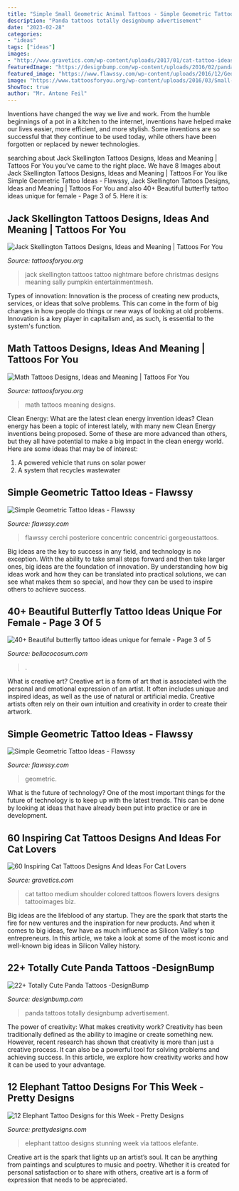 ```yaml
---
title: "Simple Small Geometric Animal Tattoos - Simple Geometric Tattoo Ideas"
description: "Panda tattoos totally designbump advertisement"
date: "2023-02-28"
categories:
- "ideas"
tags: ["ideas"]
images:
- "http://www.gravetics.com/wp-content/uploads/2017/01/cat-tattoo-ideas-for-women3.jpg"
featuredImage: "https://designbump.com/wp-content/uploads/2016/02/panda-tattoos13.jpg"
featured_image: "https://www.flawssy.com/wp-content/uploads/2016/12/Geometric-Full-Sleeve-Tattoo-4.png"
image: "https://www.tattoosforyou.org/wp-content/uploads/2016/03/Small-Math-Tattoos.jpg"
ShowToc: true
author: "Mr. Antone Feil"
---
```



Inventions have changed the way we live and work. From the humble beginnings of a pot in a kitchen to the internet, inventions have helped make our lives easier, more efficient, and more stylish. Some inventions are so successful that they continue to be used today, while others have been forgotten or replaced by newer technologies.

	

		
searching about Jack Skellington Tattoos Designs, Ideas and Meaning | Tattoos For You you've came to the right place. We have 8 Images about Jack Skellington Tattoos Designs, Ideas and Meaning | Tattoos For You like Simple Geometric Tattoo Ideas - Flawssy, Jack Skellington Tattoos Designs, Ideas and Meaning | Tattoos For You and also 40+ Beautiful butterfly tattoo ideas unique for female - Page 3 of 5. Here it is:
		
    
## Jack Skellington Tattoos Designs, Ideas And Meaning | Tattoos For You

<img loading=lazy src="https://www.tattoosforyou.org/wp-content/uploads/2016/03/Tattoos-of-Jack-Skellington.jpg" onerror="this.onerror=null;this.src='https://tse2.mm.bing.net/th?id=OIP.QcC0dpRYWRCErKKAqoxftwHaJ4&amp;pid=15.1';" alt="Jack Skellington Tattoos Designs, Ideas and Meaning | Tattoos For You">

_Source: tattoosforyou.org_

>jack skellington tattoos tattoo nightmare before christmas designs meaning sally pumpkin entertainmentmesh. 

	

Types of innovation:
Innovation is the process of creating new products, services, or ideas that solve problems. This can come in the form of big changes in how people do things or new ways of looking at old problems. Innovation is a key player in capitalism and, as such, is essential to the system's function.

    
## Math Tattoos Designs, Ideas And Meaning | Tattoos For You

<img loading=lazy src="https://www.tattoosforyou.org/wp-content/uploads/2016/03/Small-Math-Tattoos.jpg" onerror="this.onerror=null;this.src='https://tse4.mm.bing.net/th?id=OIP.EPFMM80P37txOyvfZUmmPAHaO0&amp;pid=15.1';" alt="Math Tattoos Designs, Ideas and Meaning | Tattoos For You">

_Source: tattoosforyou.org_

>math tattoos meaning designs. 

	

Clean Energy: What are the latest clean energy invention ideas?
Clean energy has been a topic of interest lately, with many new Clean Energy inventions being proposed. Some of these are more advanced than others, but they all have potential to make a big impact in the clean energy world. Here are some ideas that may be of interest: 
1. A powered vehicle that runs on solar power 
2. A system that recycles wastewater 

    
## Simple Geometric Tattoo Ideas - Flawssy

<img loading=lazy src="http://flawssy.com/wp-content/uploads/2016/12/Geometric-Circle-Design-Tattoo-5.jpg" onerror="this.onerror=null;this.src='https://tse2.mm.bing.net/th?id=OIP.VtxT6nsivXr1PflDlEKIAQHaKG&amp;pid=15.1';" alt="Simple Geometric Tattoo Ideas - Flawssy">

_Source: flawssy.com_

>flawssy cerchi posteriore concentric concentrici gorgeoustattoos. 

	

Big ideas are the key to success in any field, and technology is no exception. With the ability to take small steps forward and then take larger ones, big ideas are the foundation of innovation. By understanding how big ideas work and how they can be translated into practical solutions, we can see what makes them so special, and how they can be used to inspire others to achieve success.

    
## 40+ Beautiful Butterfly Tattoo Ideas Unique For Female - Page 3 Of 5

<img loading=lazy src="https://bellacocosum.com/wp-content/uploads/2021/05/27-10.jpg" onerror="this.onerror=null;this.src='https://tse2.mm.bing.net/th?id=OIP.FqSyVdZTZ0p82gBm43Y2IAHaLH&amp;pid=15.1';" alt="40+ Beautiful butterfly tattoo ideas unique for female - Page 3 of 5">

_Source: bellacocosum.com_

>. 

	

What is creative art?
Creative art is a form of art that is associated with the personal and emotional expression of an artist. It often includes unique and inspired ideas, as well as the use of natural or artificial media. Creative artists often rely on their own intuition and creativity in order to create their artwork.

    
## Simple Geometric Tattoo Ideas - Flawssy

<img loading=lazy src="https://www.flawssy.com/wp-content/uploads/2016/12/Geometric-Full-Sleeve-Tattoo-4.png" onerror="this.onerror=null;this.src='https://tse2.mm.bing.net/th?id=OIP.Jp8WSNy4NP5t_edkpJ-OSQHaJX&amp;pid=15.1';" alt="Simple Geometric Tattoo Ideas - Flawssy">

_Source: flawssy.com_

>geometric. 

	

What is the future of technology?
One of the most important things for the future of technology is to keep up with the latest trends. This can be done by looking at ideas that have already been put into practice or are in development.

    
## 60 Inspiring Cat Tattoos Designs And Ideas For Cat Lovers

<img loading=lazy src="http://www.gravetics.com/wp-content/uploads/2017/01/cat-tattoo-ideas-for-women3.jpg" onerror="this.onerror=null;this.src='https://tse3.mm.bing.net/th?id=OIP.mJ1rPaILVNnvaMgVmbUDJQHaHa&amp;pid=15.1';" alt="60 Inspiring Cat Tattoos Designs And Ideas For Cat Lovers">

_Source: gravetics.com_

>cat tattoo medium shoulder colored tattoos flowers lovers designs tattooimages biz. 

	

Big ideas are the lifeblood of any startup. They are the spark that starts the fire for new ventures and the inspiration for new products. And when it comes to big ideas, few have as much influence as Silicon Valley's top entrepreneurs. In this article, we take a look at some of the most iconic and well-known big ideas in Silicon Valley history.

    
## 22+ Totally Cute Panda Tattoos -DesignBump

<img loading=lazy src="https://designbump.com/wp-content/uploads/2016/02/panda-tattoos13.jpg" onerror="this.onerror=null;this.src='https://tse2.mm.bing.net/th?id=OIP.9bCXWmeOfIVIj8IgW7-rGwHaNK&amp;pid=15.1';" alt="22+ Totally Cute Panda Tattoos -DesignBump">

_Source: designbump.com_

>panda tattoos totally designbump advertisement. 

	

The power of creativity: What makes creativity work?
Creativity has been traditionally defined as the ability to imagine or create something new. However, recent research has shown that creativity is more than just a creative process. It can also be a powerful tool for solving problems and achieving success. In this article, we explore how creativity works and how it can be used to your advantage.

    
## 12 Elephant Tattoo Designs For This Week - Pretty Designs

<img loading=lazy src="http://www.prettydesigns.com/wp-content/uploads/2014/11/Stunning-Elephant-Tattoo.jpg" onerror="this.onerror=null;this.src='https://tse1.mm.bing.net/th?id=OIP.CN93OWHi8-kiaKcWzehrxQHaJ3&amp;pid=15.1';" alt="12 Elephant Tattoo Designs for this Week - Pretty Designs">

_Source: prettydesigns.com_

>elephant tattoo designs stunning week via tattoos elefante. 

	

Creative art is the spark that lights up an artist’s soul. It can be anything from paintings and sculptures to music and poetry. Whether it is created for personal satisfaction or to share with others, creative art is a form of expression that needs to be appreciated.

